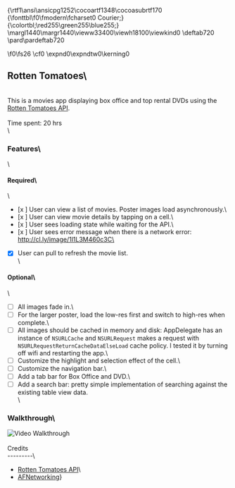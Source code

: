 {\rtf1\ansi\ansicpg1252\cocoartf1348\cocoasubrtf170
{\fonttbl\f0\fmodern\fcharset0 Courier;}
{\colortbl;\red255\green255\blue255;}
\margl1440\margr1440\vieww33400\viewh18100\viewkind0
\deftab720
\pard\pardeftab720

\f0\fs26 \cf0 \expnd0\expndtw0\kerning0
## Rotten Tomatoes\
\
This is a movies app displaying box office and top rental DVDs using the [Rotten Tomatoes API](http://developer.rottentomatoes.com/docs/read/JSON).\
\
Time spent: 20 hrs\
\
### Features\
\
#### Required\
\
- [x ] User can view a list of movies. Poster images load asynchronously.\
- [x ] User can view movie details by tapping on a cell.\
- [x ] User sees loading state while waiting for the API.\
- [x ] User sees error message when there is a network error: http://cl.ly/image/1l1L3M460c3C\
- [x] User can pull to refresh the movie list.\
\
#### Optional\
\
- [ ] All images fade in.\
- [ ] For the larger poster, load the low-res first and switch to high-res when complete.\
- [ ] All images should be cached in memory and disk: AppDelegate has an instance of `NSURLCache` and `NSURLRequest` makes a request with `NSURLRequestReturnCacheDataElseLoad` cache policy. I tested it by turning off wifi and restarting the app.\
- [ ] Customize the highlight and selection effect of the cell.\
- [ ] Customize the navigation bar.\
- [ ] Add a tab bar for Box Office and DVD.\
- [ ] Add a search bar: pretty simple implementation of searching against the existing table view data.\
\
### Walkthrough\
![Video Walkthrough](http://i.imgur.com/9d4fXIm.gif)\
\
Credits\
---------\
* [Rotten Tomatoes API](http://developer.rottentomatoes.com/docs/read/JSON)\
* [AFNetworking](https://github.com/AFNetworking/AFNetworking)}